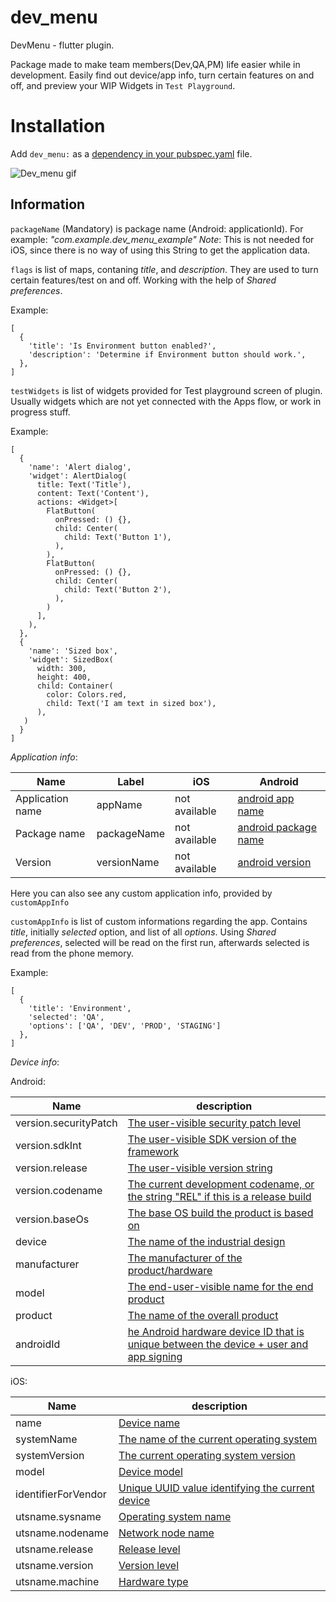 # dev_menu

DevMenu - flutter plugin.

Package made to make team members(Dev,QA,PM) life easier while in development. Easily find out device/app info, turn certain features on and off, and preview your WIP Widgets in `Test Playground`.

# Installation

Add `dev_menu:` as a [dependency in your pubspec.yaml](https://flutter.dev/docs/development/packages-and-plugins/using-packages) file.

![Dev_menu gif](https://media.giphy.com/media/dXXS7VQrj6d6AcGU9p/giphy.gif)


## Information

`packageName` (Mandatory) is package name (Android: applicationId). For example: _"com.example.dev_menu_example"_
*Note*: This is not needed for iOS, since there is no way of using this String to get the application data.

`flags` is list of maps, contaning _title_, and _description_. They are used to turn certain features/test on and off. Working with the help of _Shared preferences_.

Example:
```
[
  {
    'title': 'Is Environment button enabled?',
    'description': 'Determine if Environment button should work.',
  },
]
```

`testWidgets` is list of widgets provided for Test playground screen of plugin. Usually widgets which are not yet connected with the Apps flow, or work in progress stuff.

Example:
```
[
  {
    'name': 'Alert dialog',
    'widget': AlertDialog(
      title: Text('Title'),
      content: Text('Content'),
      actions: <Widget>[
        FlatButton(
          onPressed: () {},
          child: Center(
            child: Text('Button 1'),
          ),
        ),
        FlatButton(
          onPressed: () {},
          child: Center(
            child: Text('Button 2'),
          ),
        )
      ],
    ),
  },
  {
    'name': 'Sized box',
    'widget': SizedBox(
      width: 300,
      height: 400,
      child: Container(
        color: Colors.red,
        child: Text('I am text in sized box'),
      ),
   )
  }
]
```

*Application info*:

| Name | Label | iOS | Android |
|--------|--------|-----|--------|
| Application name | appName | not available | [android app name](https://developer.android.com/guide/topics/manifest/manifest-intro#package-name) |
| Package name | packageName | not available | [android package name](https://developer.android.com/reference/android/content/pm/PackageInfo#packageName) |
| Version | versionName | not available | [android version](https://developer.android.com/reference/android/content/pm/PackageInfo#versionName)

Here you can also see any custom application info, provided by `customAppInfo`


`customAppInfo` is list of custom informations regarding the app. Contains _title_, initially _selected_ option, and list of all _options_. Using _Shared preferences_, selected will be read on the first run, afterwards selected is read from the phone memory.

Example:
```
[
  {
    'title': 'Environment',
    'selected': 'QA',
    'options': ['QA', 'DEV', 'PROD', 'STAGING']
  },
]
```


*Device info*:

Android:

| Name | description |
|--------|--------|
| version.securityPatch | [The user-visible security patch level](https://developer.android.com/reference/android/os/Build.VERSION#SECURITY_PATCH) |
| version.sdkInt | [The user-visible SDK version of the framework](https://developer.android.com/reference/android/os/Build.VERSION#PREVIEW_SDK_INT) |
| version.release | [The user-visible version string](https://developer.android.com/reference/android/os/Build.VERSION#RELEASE) |
| version.codename | [The current development codename, or the string "REL" if this is a release build](https://developer.android.com/reference/android/os/Build.VERSION#CODENAME) |
| version.baseOs | [The base OS build the product is based on](https://developer.android.com/reference/android/os/Build.VERSION#BASE_OS) |
| device | [The name of the industrial design](https://developer.android.com/reference/android/os/Build#DEVICE) |
| manufacturer | [The manufacturer of the product/hardware](https://developer.android.com/reference/android/os/Build#MANUFACTURER) |
| model | [The end-user-visible name for the end product](https://developer.android.com/reference/android/os/Build#MODEL) |
| product | [The name of the overall product](https://developer.android.com/reference/android/os/Build#PRODUCT) |
| androidId | [he Android hardware device ID that is unique between the device + user and app signing](https://developer.android.com/reference/android/os/Build#getSerial()) |

iOS:

| Name | description |
|--------|--------|
| name | [Device name](https://developer.apple.com/documentation/uikit/uidevice/1620015-name) |
| systemName | [The name of the current operating system](https://developer.apple.com/documentation/uikit/uidevice/1620054-systemname) |
| systemVersion | [The current operating system version](https://developer.apple.com/documentation/uikit/uidevice/1620043-systemversion) |
| model | [Device model](https://developer.apple.com/documentation/uikit/uidevice/1620044-model) |
| identifierForVendor | [Unique UUID value identifying the current device](https://developer.apple.com/documentation/uikit/uidevice/1620059-identifierforvendor) |
| utsname.sysname | [Operating system name](https://pubs.opengroup.org/onlinepubs/7908799/xsh/sysutsname.h.html) |
| utsname.nodename | [Network node name](https://pubs.opengroup.org/onlinepubs/7908799/xsh/sysutsname.h.html) |
| utsname.release | [Release level](https://pubs.opengroup.org/onlinepubs/7908799/xsh/sysutsname.h.html) |
| utsname.version | [Version level](https://pubs.opengroup.org/onlinepubs/7908799/xsh/sysutsname.h.html) |
| utsname.machine | [Hardware type](https://pubs.opengroup.org/onlinepubs/7908799/xsh/sysutsname.h.html) |
